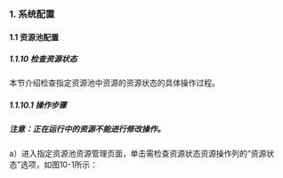 ### 1. 系统配置

#### 1.1 资源池配置

##### 1.1.10 检查资源状态

本节介绍检查指定资源池中资源的资源状态的具体操作过程。

##### 1.1.10.1 操作步骤

##### 注意：正在运行中的资源不能进行修改操作。

a）进入指定资源池资源管理页面，单击需检查资源状态资源操作列的“资源状态”选项，如图10-1所示：
